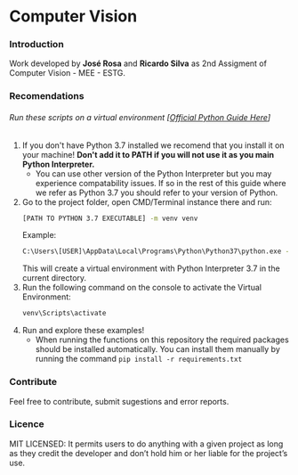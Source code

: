 # Computer Vision
### Introduction
Work developed by **José Rosa** and **Ricardo Silva** as 2nd Assigment of Computer Vision - MEE - ESTG.

### Recomendations
###### Run these scripts on a virtual environment [[Official Python Guide Here](https://docs.python.org/3/tutorial/venv.html)]
1. If you don't have Python 3.7 installed we recomend that you install it on your machine! **Don't add it to PATH if you will not use it as you main Python Interpreter.**
   - You can use other version of the Python Interpreter but you may experience compatability issues. If so in the rest of this guide where we refer as Python 3.7 you should refer to your version of Python.
2. Go to the project folder, open CMD/Terminal instance there and run:
   ```sh
   [PATH TO PYTHON 3.7 EXECUTABLE] -m venv venv
   ```
   Example:
   ```sh
   C:\Users\[USER]\AppData\Local\Programs\Python\Python37\python.exe -m venv venv
   ```
   This will create a virtual environment with Python Interpreter 3.7 in the current directory.
3. Run the following command on the console to activate the Virtual Environment:
   ```sh
   venv\Scripts\activate
   ```
4. Run and explore these examples!
   - When running the functions on this repository the required packages should be installed automatically. You can install them manually by running the command ```pip install -r requirements.txt```

### Contribute
Feel free to contribute, submit sugestions and error reports.

### Licence
MIT LICENSED: It permits users to do anything with a given project as long as they credit the developer and don’t hold him or her liable for the project’s use.
